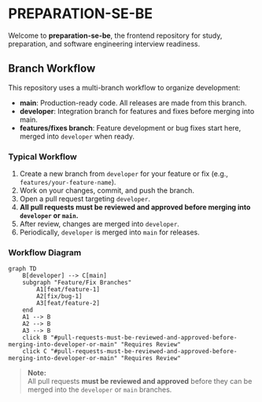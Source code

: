 # PREPARATION-SE-BE

Welcome to **preparation-se-be**, the frontend repository for study, preparation, and software engineering interview readiness.

## Branch Workflow

This repository uses a multi-branch workflow to organize development:

- **main**: Production-ready code. All releases are made from this branch.
- **developer**: Integration branch for features and fixes before merging into main.
- **features/fixes branch**: Feature development or bug fixes start here, merged into `developer` when ready.

### Typical Workflow

1. Create a new branch from `developer` for your feature or fix (e.g., `features/your-feature-name`).
2. Work on your changes, commit, and push the branch.
3. Open a pull request targeting `developer`.
4. **All pull requests must be reviewed and approved before merging into `developer` or `main`.**
5. After review, changes are merged into `developer`.
6. Periodically, `developer` is merged into `main` for releases.

### Workflow Diagram

```mermaid
graph TD
    B[developer] --> C[main]
    subgraph "Feature/Fix Branches"
        A1[feat/feature-1]
        A2[fix/bug-1]
        A3[feat/feature-2]
    end
    A1 --> B
    A2 --> B
    A3 --> B
    click B "#pull-requests-must-be-reviewed-and-approved-before-merging-into-developer-or-main" "Requires Review"
    click C "#pull-requests-must-be-reviewed-and-approved-before-merging-into-developer-or-main" "Requires Review"
```

> **Note:**  
> All pull requests **must be reviewed and approved** before they can be merged into the `developer` or `main` branches.
